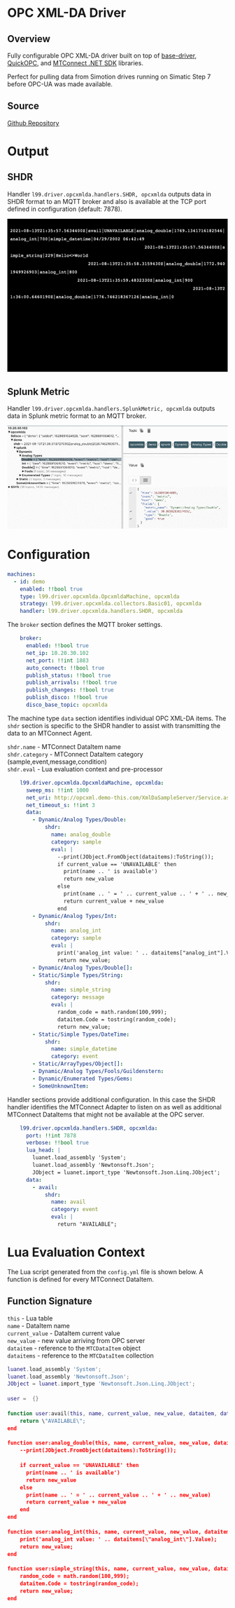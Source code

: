 <!-- ---
title: opcxmlda-driver
description: 
published: true
date: 2021-08-22T20:06:17.726Z
tags: 
editor: markdown
dateCreated: 2021-08-15T02:46:54.526Z
---
 -->

# OPC XML-DA Driver

## Overview

Fully configurable OPC XML-DA driver built on top of [base-driver](https://github.com/Ladder99/base-driver), [QuickOPC](https://www.opclabs.com/products/picoopc/227-products/quickopc), and [MTConnect .NET SDK](https://github.com/mtconnect/dot_net_sdk) libraries.  

Perfect for pulling data from Simotion drives running on Simatic Step 7 before OPC-UA was made available.

## Source

[Github Repository](https://github.com/Ladder99/opcxmlda-driver)

# Output

## SHDR

Handler `l99.driver.opcxmlda.handlers.SHDR, opcxmlda` outputs data in SHDR format to an MQTT broker and also is available at the TCP port defined in configuration (default: 7878).

<!-- ![SHDR MQTT](_images/shdr_mqtt.gif) -->

![SHDR TCP](_images/shdr_tcp.gif)

## Splunk Metric

Handler `l99.driver.opcxmlda.handlers.SplunkMetric, opcxmlda` outputs data in Splunk metric format to an MQTT broker.

![SPLUNK MQTT](_images/splunk_mqtt.gif)

# Configuration
  
```yml
machines:
  - id: demo
    enabled: !!bool true
    type: l99.driver.opcxmlda.OpcxmldaMachine, opcxmlda
    strategy: l99.driver.opcxmlda.collectors.Basic01, opcxmlda
    handler: l99.driver.opcxmlda.handlers.SHDR, opcxmlda
```

The `broker` section defines the MQTT broker settings.  

```yml
    broker:
      enabled: !!bool true
      net_ip: 10.20.30.102
      net_port: !!int 1883
      auto_connect: !!bool true
      publish_status: !!bool true
      publish_arrivals: !!bool true
      publish_changes: !!bool true
      publish_disco: !!bool true
      disco_base_topic: opcxmlda
```

The machine type `data` section identifies individual OPC XML-DA items.  The `shdr` section is specific to the SHDR handler to assist with transmitting the data to an MTConnect Agent.  

`shdr.name` - MTConnect DataItem name  
`shdr.category` - MTConnect DataItem category (sample,event,message,condition)  
`shdr.eval` - Lua evaluation context and pre-processor

```yml
    l99.driver.opcxmlda.OpcxmldaMachine, opcxmlda:
      sweep_ms: !!int 1000
      net_uri: http://opcxml.demo-this.com/XmlDaSampleServer/Service.asmx
      net_timeout_s: !!int 3
      data:
        - Dynamic/Analog Types/Double:
            shdr:
              name: analog_double
              category: sample
              eval: |
                --print(JObject.FromObject(dataitems):ToString());
                if current_value == 'UNAVAILABLE' then
                  print(name .. ' is available')
                  return new_value
                else
                  print(name .. ' = ' .. current_value .. ' + ' .. new_value)
                  return current_value + new_value
                end
        - Dynamic/Analog Types/Int:
            shdr:
              name: analog_int
              category: sample
              eval: |
                print('analog_int value: ' .. dataitems["analog_int"].Value);
                return new_value;
        - Dynamic/Analog Types/Double[]:
        - Static/Simple Types/String:
            shdr:
              name: simple_string
              category: message
              eval: |
                random_code = math.random(100,999);
                dataitem.Code = tostring(random_code);
                return new_value;
        - Static/Simple Types/DateTime:
            shdr:
              name: simple_datetime
              category: event
        - Static/ArrayTypes/Object[]:
        - Dynamic/Analog Types/Fools/Guildenstern:
        - Dynamic/Enumerated Types/Gems:
        - SomeUnknownItem:
```

Handler sections provide additional configuration.  In this case the SHDR handler identifies the MTConnect Adapter to listen on as well as additional MTConnect DataItems that might not be available at the OPC server.

```yml
    l99.driver.opcxmlda.handlers.SHDR, opcxmlda:
      port: !!int 7878
      verbose: !!bool true
      lua_head: |
        luanet.load_assembly 'System';
        luanet.load_assembly 'Newtonsoft.Json';
        JObject = luanet.import_type 'Newtonsoft.Json.Linq.JObject';
      data:
        - avail:
            shdr:
              name: avail
              category: event
              eval: |
                return "AVAILABLE";
```

# Lua Evaluation Context

The Lua script generated from the `config.yml` file is shown below.  A function is defined for every MTConnect DataItem.  

## Function Signature

`this` - Lua table  
`name` - DataItem name  
`current_value` - DataItem current value  
`new_value` - new value arriving from OPC server  
`dataitem` - reference to the `MTCDataItem` object  
`dataitems` - reference to the `MTCDataItem` collection  

```lua
luanet.load_assembly 'System';
luanet.load_assembly 'Newtonsoft.Json';
JObject = luanet.import_type 'Newtonsoft.Json.Linq.JObject';

user =  {}

function user:avail(this, name, current_value, new_value, dataitem, dataitems)
    return \"AVAILABLE\";
end

function user:analog_double(this, name, current_value, new_value, dataitem, dataitems)
    --print(JObject.FromObject(dataitems):ToString());
    
    if current_value == 'UNAVAILABLE' then
      print(name .. ' is available')
      return new_value
    else
      print(name .. ' = ' .. current_value .. ' + ' .. new_value)
      return current_value + new_value
    end
end

function user:analog_int(this, name, current_value, new_value, dataitem, dataitems)
    print('analog_int value: ' .. dataitems[\"analog_int\"].Value);
    return new_value;
end

function user:simple_string(this, name, current_value, new_value, dataitem, dataitems)
    random_code = math.random(100,999);
    dataitem.Code = tostring(random_code);
    return new_value;
end
```
